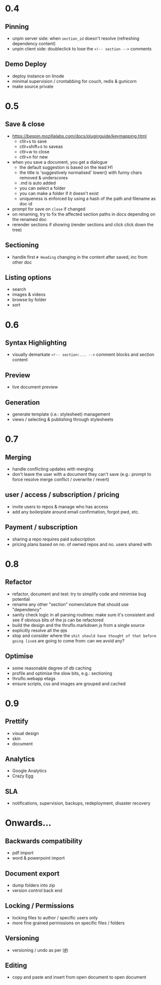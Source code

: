 
# 0.4

## Pinning

* unpin server side: when `section_id` doesn't resolve (refreshing dependency content)
* unpin client side: doubleclick to lose the `<!-- section -->` comments

## Demo Deploy

* deploy instance on linode
* minimal supervision / crontabbing for couch, redis & gunicorn
* make source private


# 0.5

## Save & close

* https://bespin.mozillalabs.com/docs/pluginguide/keymapping.html
  * ctlr+s to save
  * ctlr+shift+s to saveas
  * ctlr+w to close
  * ctlr+n for new
* when you save a document, you get a dialogue
  * the default suggestion is based on the lead H1
  + the title is 'suggestively normalised' lower() with funny chars removed & underscores
  + .md is auto added
  * you can select a folder
  * you can make a folder if it doesn't exist
  + uniqueness is enforced by using a hash of the path and filename as doc id
* prompt for save on `close` if changed
* on renaming, try to fix the affected section paths in docs depending on the renamed doc
* rerender sections if showing (render sections and click click down the tree)

## Sectioning

* handle first `# Heading` changing in the content after saved, inc from other doc

## Listing options

* search
* images & videos
* browse by folder
* sort


# 0.6

## Syntax Highlighting

* visually demarkate `<!-- section:... -->` comment blocks and section content

## Preview

* live document preview

## Generation

* generate template (i.e.: stylesheet) management
* views / selecting & publishing through stylesheets


# 0.7

## Merging

* handle conflicting updates with merging
* don't leave the user with a document they can't save (e.g.: prompt to force resolve merge conflict / overwrite / revert)

## user / access / subscription / pricing

* invite users to repos & manage who has access
* add any boilerplate around email confirmation, forgot pwd, etc.

## Payment / subscription

* sharing a repo requires paid subscription
* pricing plans based on no. of owned repos and no. users shared with


# 0.8

## Refactor

* refactor, document and test: try to simplify code and minimise bug potential
* rename any other "section" nomenclature that should use "dependency"
* sanity check logic in all parsing routines: make sure it's consistent and see if obvious bits of the js can be refactored
* build the design and the thruflo.markdown js from a single source
* explicitly resolve all the `@@`s
* stop and consider where the `shit should have thought of that before going live`s are going to come from: can we avoid any?

## Optimise

* some reasonable degree of db caching
* profile and optimise the slow bits, e.g.: sectioning
* thruflo.webapp etags
* ensure scripts, css and images are grouped and cached


# 0.9

## Prettify

* visual design
* skin
* document

## Analytics

* Google Analytics
* Crazy Egg

## SLA

* notifications, supervision, backups, redeployment, disaster recovery


# Onwards...

## Backwards compatibility

* pdf import
* word & powerpoint import

## Document export

* dump folders into zip
* version control back end

## Locking / Permissions

* locking files to author / specific users only
* more fine grained permissions on specific files / folders

## Versioning

* versioning / undo as per ([#][couchversioning]) 

## Editing

* copy and paste and insert from open document to open document


[couchversioning]: http://blog.couch.io/post/632718824/simple-document-versioning-with-couchdb
